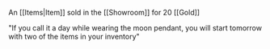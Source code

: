 An [[Items|Item]] sold in the [[Showroom]] for 20 [[Gold]]

"If you call it a day while wearing the moon pendant, you will start tomorrow with two of the items in your inventory"